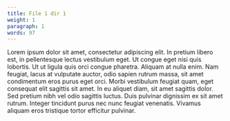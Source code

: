 ```yaml
---
title: File 1 dir 1
weight: 1
paragraph: 1 
words: 97
---
```


Lorem ipsum dolor sit amet, consectetur adipiscing elit. In pretium libero est, in pellentesque lectus vestibulum eget. Ut congue eget nisi quis lobortis. Ut ut ligula quis orci congue pharetra. Aliquam at nulla enim. Nam feugiat, lacus at vulputate auctor, odio sapien rutrum massa, sit amet condimentum eros purus eget orci. Morbi vestibulum feugiat quam, eget consequat elit sagittis sit amet. In eu aliquet diam, sit amet sagittis dolor. Sed pretium nibh vel odio sagittis luctus. Duis pulvinar dignissim ex sit amet rutrum. Integer tincidunt purus nec nunc feugiat venenatis. Vivamus aliquam eros tristique tortor efficitur pulvinar.